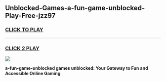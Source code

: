 
## Unblocked-Games-a-fun-game-unblocked-Play-Free-jzz97
<h3>
<a href="https://premium76.site?title=a-fun-game-unblocked&ref=24M">CLICK TO PLAY</a></h3>
<hr>

<h3>
<a href="https://premium76.site?title=a-fun-game-unblocked&ref=24M">CLICK 2 PLAY</a>
  
</h3>

<a href="https://premium76.site?title=a-fun-game-unblocked&ref=24M"><img src="https://clearcache.store/games.png"></a>


**a-fun-game-unblocked games unblocked: Your Gateway to Fun and Accessible Online Gaming**

